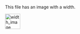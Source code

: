<!-- >>>>>> BEGIN GENERATED FILE (resolve): SOURCE C:/Users/Burdette/Documents/GitHub/markdown_helper/test/tmp/template_width_image.md -->
This file has an image with a width.

<!-- >>>>>> BEGIN RESOLVED IMAGE: DESCRIPTION '![width_image](images.png | width=50)
' -->
<img src="https://raw.githubusercontent.com/BurdetteLamar/MarkdownHelper/master/images.png" alt="width_image" width="50">
<!-- <<<<<< END RESOLVED IMAGE: DESCRIPTION '![width_image](images.png | width=50)
' -->
<!-- <<<<<< END GENERATED FILE (resolve): SOURCE C:/Users/Burdette/Documents/GitHub/markdown_helper/test/tmp/template_width_image.md -->
